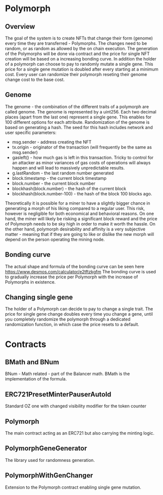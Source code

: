 # Polymorph
## Overview
The goal of the system is to create NFTs that change their form (genome) every time they are transferred - Polymorphs. The changes need to be random, or as random as allowed by the on chain execution. The generation of the Polymorphs will be done via contract and the price for single NFT creation will be based on a increasing bonding curve. In addition the holder of a polymorph can choose to pay to randomly mutate a single gene. This price for a single gene mutation is doubled after every starting at a minimum cost. Every user can randomize their polymorph reseting their genome change cost to the base cost.
## Genome
The genome - the combination of the different traits of a polymorph are called genome. The genome is represented by a uint256. Each two decimal places (apart from the last one) represent a single gene. This enables for 100 different options for each attribute.
Randomization of the genome is based on generating a hash. The seed for this hash includes network and user specific parameters:
- msg.sender - address creating the NFT
- tx.origin - originator of the transaction (will frequently be the same as msg.sender)
- gasleft() - how much gas is left in this transaction. Tricky to control for an attacker as minor variances of gas costs of operations will always happen and will lead to massively unpredictable results.
- g.lastRandom - the last random number generated
- block.timestamp - the current block timestamp
- block.number - the current block number
- blockhash(block.number) - the hash of the current block
- blockhash(block.number-100) - the hash of the block 100 blocks ago. 

Theoretically it is possible for a miner to have a slightly bigger chance in generating a morph of his liking compared to a regular user. This risk, however is negligible for both economical and behavioral reasons. On one hand, the miner will likely be risking a significant block reward and the price of Polymorph needs to be sky high in order to make it worth the hassle. On the other hand, polymorph desirability and affinity is a very subjective matter - meaning that if they are going to like or dislike the new morph will depend on the person operating the mining node.
## Bonding curve
The actual shape and formula of the bonding curve can be seen here https://www.desmos.com/calculator/e2tftzkgfm
The bonding curve is used to gradually increase the price per Polymorph with the increase of Polymorphs in existence.
## Changing single gene
The holder of a Polymorph can decide to pay to change a single trait. The price for single gene change doubles every time you change a gene, until you completely randomize the polymorph through a dedicated randomization function, in which case the price resets to a default.
# Contracts
## BMath and BNum
BNum - Math related - part of the Balancer math. BMath is the implementation of the formula.
## ERC721PresetMinterPauserAutoId
Standard OZ one with changed visibility modifier for the token counter
## Polymorph
The main contract acting as an ERC721 but also carrying the minting logic. 
## PolymorphGeneGenerator
The library used for randomness generation.
## PolymorphWithGenChanger
Extension to the Polymorph contract enabling single gene mutation.
